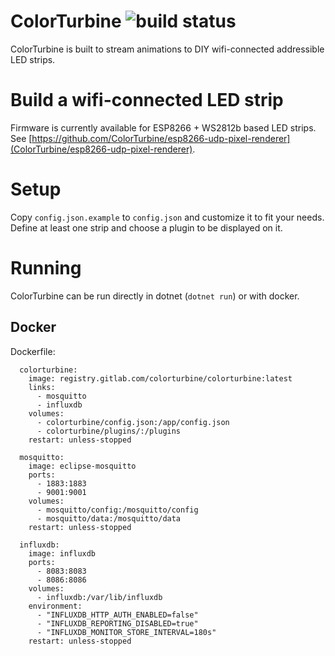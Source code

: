 # ColorTurbine ![build status](https://gitlab.com/ColorTurbine/ColorTurbine/badges/master/build.svg)

ColorTurbine is built to stream animations to DIY wifi-connected addressible LED strips.

# Build a wifi-connected LED strip

Firmware is currently available for ESP8266 + WS2812b based LED strips. See [https://github.com/ColorTurbine/esp8266-udp-pixel-renderer](ColorTurbine/esp8266-udp-pixel-renderer).

# Setup

Copy `config.json.example` to `config.json` and customize it to fit your needs. Define at least one strip and choose a plugin to be displayed on it.

# Running

ColorTurbine can be run directly in dotnet (`dotnet run`) or with docker.

## Docker

Dockerfile:
```
  colorturbine:
    image: registry.gitlab.com/colorturbine/colorturbine:latest
    links:
      - mosquitto
      - influxdb
    volumes:
      - colorturbine/config.json:/app/config.json
      - colorturbine/plugins/:/plugins
    restart: unless-stopped
    
  mosquitto:
    image: eclipse-mosquitto
    ports:
      - 1883:1883
      - 9001:9001
    volumes:
      - mosquitto/config:/mosquitto/config
      - mosquitto/data:/mosquitto/data
    restart: unless-stopped
    
  influxdb:
    image: influxdb
    ports:
      - 8083:8083
      - 8086:8086
    volumes:
      - influxdb:/var/lib/influxdb
    environment:
      - "INFLUXDB_HTTP_AUTH_ENABLED=false"
      - "INFLUXDB_REPORTING_DISABLED=true"
      - "INFLUXDB_MONITOR_STORE_INTERVAL=180s"
    restart: unless-stopped
```